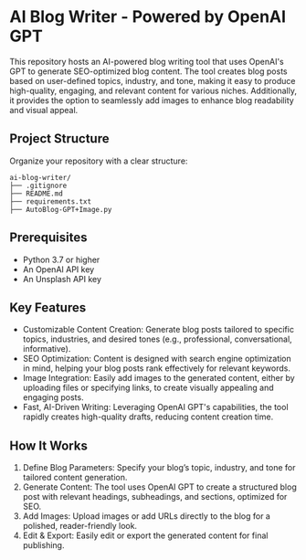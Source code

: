 # AI Blog Writer - Powered by OpenAI GPT
This repository hosts an AI-powered blog writing tool that uses OpenAI's GPT to generate SEO-optimized blog content. The tool creates blog posts based on user-defined topics, industry, and tone, making it easy to produce high-quality, engaging, and relevant content for various niches. Additionally, it provides the option to seamlessly add images to enhance blog readability and visual appeal.

## Project Structure
Organize your repository with a clear structure:

```plaintext
ai-blog-writer/
├── .gitignore
├── README.md
├── requirements.txt
├── AutoBlog-GPT+Image.py
```

## Prerequisites

- Python 3.7 or higher
- An OpenAI API key
- An Unsplash API key

## Key Features
- Customizable Content Creation: Generate blog posts tailored to specific topics, industries, and desired tones (e.g., professional, conversational, informative).
- SEO Optimization: Content is designed with search engine optimization in mind, helping your blog posts rank effectively for relevant keywords.
- Image Integration: Easily add images to the generated content, either by uploading files or specifying links, to create visually appealing and engaging posts.
- Fast, AI-Driven Writing: Leveraging OpenAI GPT's capabilities, the tool rapidly creates high-quality drafts, reducing content creation time.

## How It Works
1. Define Blog Parameters: Specify your blog’s topic, industry, and tone for tailored content generation.
2. Generate Content: The tool uses OpenAI GPT to create a structured blog post with relevant headings, subheadings, and sections, optimized for SEO.
3. Add Images: Upload images or add URLs directly to the blog for a polished, reader-friendly look.
4. Edit & Export: Easily edit or export the generated content for final publishing.
